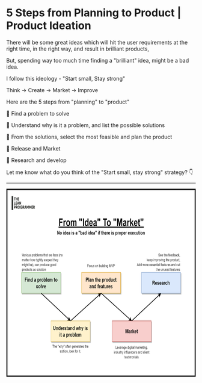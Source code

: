 # 5 Steps from Planning to Product | Product Ideation

There will be some great ideas which will hit the user requirements at the right time, in the right way, and result in brilliant products,

But, spending way too much time finding a "brilliant" idea, might be a bad idea.

I follow this ideology - "Start small, Stay strong"

Think -> Create -> Market -> Improve

Here are the 5 steps from "planning" to "product"

📌 Find a problem to solve

📌 Understand why is it a problem, and list the possible solutions

📌 From the solutions, select the most feasible and plan the product

📌 Release and Market

📌 Research and develop

Let me know what do you think of the "Start small, stay strong" strategy? 👇

*** 

<div style="text-align:center">
    <img height="500" src="./MainFile-Planning_To_Product.png" />
</div>